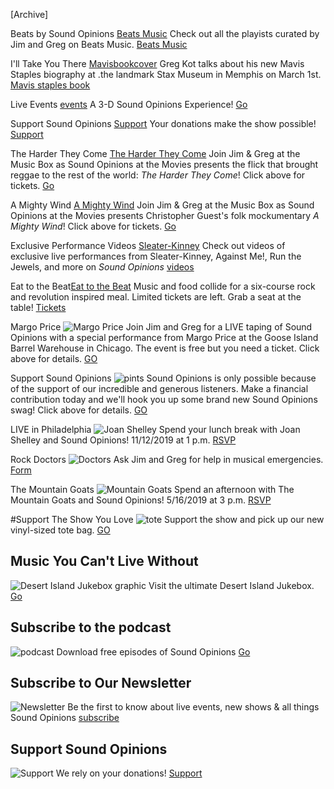 

[Archive]





Beats by Sound Opinions
[Beats Music](http://static.soundopinions.org/images/2014/beatslogo.jpg)
Check out all the playists curated by Jim and Greg on Beats Music.
[Beats Music](https://listen.beatsmusic.com/) 

I'll Take You There
[Mavisbookcover](http://static.soundopinions.org/images/2014/Mavisbookcover.jpg)
Greg Kot talks about his new Mavis Staples biography at .the landmark Stax Museum in Memphis on March 1st. 
[Mavis staples book](http://www.staxmuseum.com/events/calendar/view/book-signing-for-i-ll-take-you-there-mavis-staples) 

Live Events 
[events](http://static.soundopinions.org/images/2014/events_web.jpg)
A 3-D Sound Opinions Experience! 
[Go](/events)

Support Sound Opinions
[Support](http://sound-images.s3.amazonaws.com/images/2015/airsupply_lifesupport.jpg)
Your donations make the show possible!
[Support](http://soundopinions.org/support)


The Harder They Come
[The Harder They Come](https://sound-images.s3.amazonaws.com/images/2016/the-harder-they-come-events.jpg) 
Join Jim & Greg at the Music Box as Sound Opinions at the Movies presents the flick that brought reggae to the rest of the world: *The Harder They Come*! Click above for tickets.
[Go](https://www.wbez.org/events/sound-opinions-at-the-movies-the-harder-they-come/5176)


A Mighty Wind
[A Mighty Wind](https://sound-images.s3.amazonaws.com/images/2016/mightywind_home.jpg) 
Join Jim & Greg at the Music Box as Sound Opinions at the Movies presents Christopher Guest's folk mockumentary *A Mighty Wind*! Click above for tickets.
[Go](https://www.eventbrite.com/e/sound-opinions-at-the-movies-a-mighty-wind-tickets-27329139191)





Exclusive Performance Videos
[Sleater-Kinney](http://sound-images.s3.amazonaws.com/images/2016/Eat%20to%20the%20Beat_Image_Email_logo.jpg)
Check out videos of exclusive live performances from Sleater-Kinney, Against Me!, Run the Jewels, and more on *Sound Opinions*
[videos](https://www.youtube.com/user/SoundOpinions/playlists)

Eat to the Beat[Eat to the Beat](http://sound-images.s3.amazonaws.com/images/2016/Eat%20to%20the%20Beat_Image_Email_logo.jpg)
Music and food collide for a six-course rock and revolution inspired meal. Limited tickets are left. Grab a seat at the table!
[Tickets](https://www.eventbrite.com/e/eat-to-the-beat-at-salero-restaurant-tickets-33057929156?discount=WBEZFoodie&utm_campaign=Events_Eat_to_the_Beat_20170412&utm_medium=email&utm_source=Eloqua)











Margo Price
![Margo Price](https://sound-images.s3.amazonaws.com/images/2018/margo%20price)
Join Jim and Greg for a LIVE taping of Sound Opinions with a special performance from Margo Price at the Goose Island Barrel Warehouse in Chicago. The event is free but you need a ticket. Click above for details. 
[GO](https://www.eventbrite.com/e/sound-opinions-live-with-margo-price-tickets-44688875630)

Support Sound Opinions
![pints](https://sound-images.s3.amazonaws.com/images/2018/2%20Pints.jpg) 
Sound Opinions is only possible because of the support of our incredible and generous listeners. Make a financial contribution today and we'll hook you up some brand new Sound Opinions swag! Click above for details. 
[GO](https://donate.chicagopublicmedia.org/give/soundopinions/)



LIVE in Philadelphia
![Joan Shelley](https://sound-images.s3.amazonaws.com/images/2019/joan%20shelley.jpg)
Spend your lunch break with Joan Shelley and Sound Opinions! 11/12/2019 at 1 p.m. [RSVP](https://www.eventbrite.com/e/sound-opinions-live-with-joan-shelley-tickets-77924802181)

Rock Doctors
![Doctors](https://sound-images.s3.amazonaws.com/images/2020/rockdocs.jpg)
Ask Jim and Greg for help in musical emergencies. [Form](https://soundopinions.org/do/rock-doctors/)

The Mountain Goats
![Mountain Goats](https://sound-images.s3.amazonaws.com/images/2019/Mountain-Goats.jpg)
Spend an afternoon with The Mountain Goats and Sound Opinions! 5/16/2019 at 3 p.m. [RSVP](https://www.showclix.com/event/sound-opinions-featuring-the-mountain-goats- )

#Support The Show You Love
![tote](https://sound-images.s3.amazonaws.com/images/2020/tote3.jpg) 
Support the show and pick up our new vinyl-sized tote bag. 
[GO](https://donate.chicagopublicmedia.org/give/soundopinions/)


## Music You Can't Live Without 
![Desert Island Jukebox graphic](http://static.soundopinions.org/images/2013/jukebox.jpg)
Visit the ultimate Desert Island Jukebox. 
[Go](/section/DIJ)


## Subscribe to the podcast
![podcast](http://static.soundopinions.org/images/podcastlanding.jpg)
Download free episodes of Sound Opinions
[Go](/listen)

## Subscribe to Our Newsletter
![Newsletter](http://static.soundopinions.org/images/2014/letter.jpg)
Be the first to know about live events, new shows & all things Sound Opinions
[subscribe](http://www.soundopinions.org/subscribe)

## Support Sound Opinions
![Support](https://sound-images.s3.amazonaws.com/images/2013/Support.jpg)
We rely on your donations!
[Support](http://soundopinions.org/support)